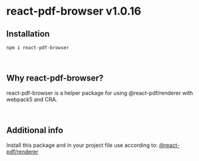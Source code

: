 # react-pdf-browser v1.0.16

## Installation

```
npm i react-pdf-browser
```

<br/>

## Why react-pdf-browser?

react-pdf-browser is a helper package for using @react-pdf/renderer with webpack5 and CRA.

<br/>

## Additional info

Install this package and in your project file use according to:
[@react-pdf/renderer](https://github.com/diegomura/react-pdf)
